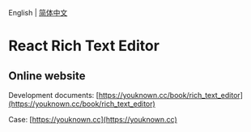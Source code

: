 English | [简体中文](./README.md)

# React Rich Text Editor

## Online website

Development documents: [https://youknown.cc/book/rich_text_editor](https://youknown.cc/book/rich_text_editor)

Case: [https://youknown.cc](https://youknown.cc)